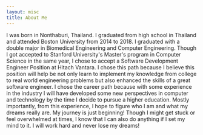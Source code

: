```yaml
---
layout: misc
title: About Me
---
```


I was born in Nonthaburi, Thailand. I graduated from high school in Thailand and attended Boston University from 2014 to 2018. I graduated with a double major in Biomedical Engineering and Computer Engineering. Though I got accepted to Stanford University's Master's program in Computer Science in the same year, I chose to accept a Software Development Engineer Position at Hitach Vantara. I chose this path because I believe this position will help be not only learn to implement my knowledge from college to real world engineering problems but also enhanced the skills of a great software engineer. I chose the career path because with some experience in the industry I will have developed some new perspectives in computer and technology by the time I decide to pursue a higher education. Mostly importantly, from this experience, I hope to figure who I am and what my dreams really are. My journey is just beginning! Though I might get stuck or feel overwhelmed at times, I know that I can also do anything if I set my mind to it. I will work hard and never lose my dreams!
